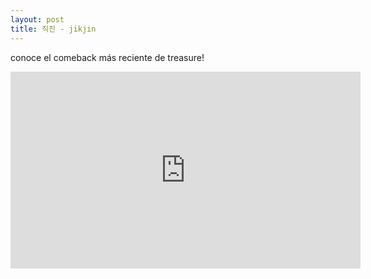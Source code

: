 ```yaml
---
layout: post
title: 직진 - jikjin 
---
```


conoce el comeback más reciente de treasure!

<iframe width="560" height="315" src="https://www.youtube.com/embed/ZJaKdBBzUYk" title="YouTube video player" frameborder="0" allow="accelerometer; autoplay; clipboard-write; encrypted-media; gyroscope; picture-in-picture" allowfullscreen></iframe>
